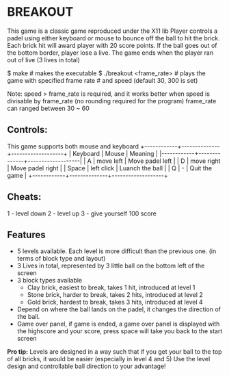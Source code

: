 BREAKOUT
================================

This game is a classic game reproduced under the X11 lib
Player controls a padel using either keyboard or mouse to bounce off
the ball to hit the brick. 
Each brick hit will award player with 20 score points.
If the ball goes out of the bottom border, player lose a live.
The game ends when the player ran out of live (3 lives in total)

$ make                              # makes the executable
$ ./breakout <frame_rate> <speed>   # plays the game with specified frame rate
                                    # and speed (default 30, 300 is set)

Note: speed > frame_rate is required, and it works better when speed is
      divisable by frame_rate (no rounding required for the program)
      frame_rate can ranged between 30 ~ 60

Controls:
-----------
  This game supports both mouse and keyboard
  +------------+--------------+-------------------+
  | Keyboard   | Mouse        | Meaning           |
  |------------+--------------+-------------------|
  | A          | move left    | Move padel left   |
  | D          | move right   | Move padel right  |
  | Space      | left click   | Luanch the ball   |
  | Q          |     -        | Quit the game     |
  +------------+--------------+-------------------+

Cheats:
-----------
  1       - level down
  2       - level up
  3       - give yourself 100 score

Features
-----------
  - 5 levels available. Each level is more difficult than the previous
    one. (in terms of block type and layout)
  - 3 Lives in total, represented by 3 little ball on the bottom left of
    the screen
  - 3 block types available
    - Clay brick, easiest to break, takes 1 hit, introduced at level 1
    - Stone brick, harder to break, takes 2 hits, introduced at level 2
    - Gold brick, hardest to break, takes 3 hits, introduced at level 4
  - Depend on where the ball lands on the padel, it changes the direction
    of the ball.
  - Game over panel, if game is ended, a game over panel is displayed with
    the highscore and your score, press space will take you back to the 
    start screen

**Pro tip:**
  Levels are designed in a way such that if you get your ball to the top
  of all bricks, it would be easier (especially in level 4 and 5)
  Use the level design and controllable ball direction to your advantage!
